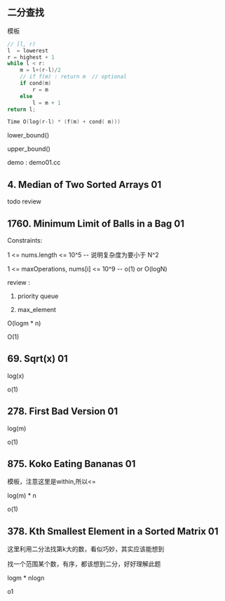 ## 二分查找

模板

```cpp
// [l, r)
l  = lowerest 
r = highest + 1
while l < r:
    m = l+(r-l)/2
    // if f(m) : return m  // optional
    if cond(m)
        r = m
    else 
        l = m + 1
return l;

Time O(log(r-l) * (f(m) + cond( m)))

```

lower_bound()

upper_bound()

demo : demo01.cc

## 4. Median of Two Sorted Arrays 01 

todo review

## 1760. Minimum Limit of Balls in a Bag 01 

Constraints:

1 <= nums.length <= 10^5   -- 说明复杂度为要小于 N^2

1 <= maxOperations, nums[i] <= 10^9  -- o(1) or O(logN)

review : 

1. priority queue

2. max_element

O(logm * n)

O(1)

## 69. Sqrt(x) 01

log(x)

o(1)

## 278. First Bad Version 01

log(m)

o(1)

## 875. Koko Eating Bananas 01 

模板，注意这里是within,所以<=

log(m) * n

o(1)

## 378. Kth Smallest Element in a Sorted Matrix 01 

这里利用二分法找第k大的数，看似巧妙，其实应该能想到

找一个范围某个数，有序，都该想到二分，好好理解此题

logm * nlogn

o1